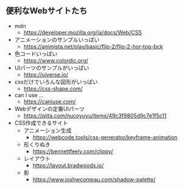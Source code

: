 ## 便利なWebサイトたち
* mdn
  * https://developer.mozilla.org/ja/docs/Web/CSS
* アニメーションのサンプルいっぱい
  * https://animista.net/play/basic/flip-2/flip-2-hor-top-bck
* 色コードいっぱい
  * https://www.colordic.org/
* UIパーツのサンプルがいっぱい
  * https://uiverse.io/
* cssだけでいろんな図形がいっぱい
  * https://css-shape.com/
* can I use ...
  * https://caniuse.com/
* Webデザインの定番UIパーツ
  * https://qiita.com/nucoyuyu/items/49c3f9805d9c7e1f5c11
* CSS作成できるサイト
  * アニメーション生成
    * https://webcode.tools/css-generator/keyframe-animation
  * 形くりぬき
    * https://bennettfeely.com/clippy/
  * レイアウト
    * https://layout.bradwoods.io/
  * 影
    * https://www.joshwcomeau.com/shadow-palette/